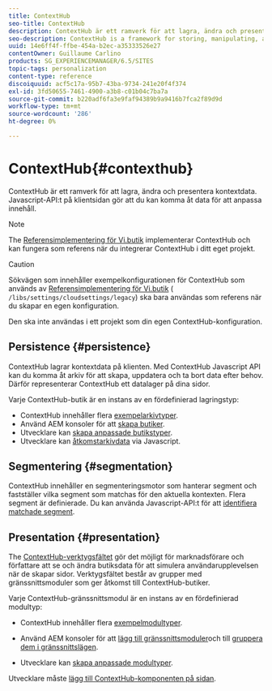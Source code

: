```yaml
---
title: ContextHub
seo-title: ContextHub
description: ContextHub är ett ramverk för att lagra, ändra och presentera kontextdata
seo-description: ContextHub is a framework for storing, manipulating, and presenting context data
uuid: 14e6ff4f-ffbe-454a-b2ec-a35333526e27
contentOwner: Guillaume Carlino
products: SG_EXPERIENCEMANAGER/6.5/SITES
topic-tags: personalization
content-type: reference
discoiquuid: acf5c17a-95b7-43ba-9734-241e20f4f374
exl-id: 3fd50655-7461-4900-a3b8-c01b04c7ba7a
source-git-commit: b220adf6fa3e9faf94389b9a9416b7fca2f89d9d
workflow-type: tm+mt
source-wordcount: '286'
ht-degree: 0%

---
```


# ContextHub{#contexthub}

ContextHub är ett ramverk för att lagra, ändra och presentera kontextdata. Javascript-API:t på klientsidan gör att du kan komma åt data för att anpassa innehåll.

>[!NOTE]
>
>The [Referensimplementering för Vi.butik](/help/sites-developing/we-retail.md) implementerar ContextHub och kan fungera som referens när du integrerar ContextHub i ditt eget projekt.

>[!CAUTION]
>
>Sökvägen som innehåller exempelkonfigurationen för ContextHub som används av [Referensimplementering för Vi.butik](/help/sites-developing/we-retail.md) ( `/libs/settings/cloudsettings/legacy`) ska bara användas som referens när du skapar en egen konfiguration.
>
>Den ska inte användas i ett projekt som din egen ContextHub-konfiguration.

## Persistence {#persistence}

ContextHub lagrar kontextdata på klienten. Med ContextHub Javascript API kan du komma åt arkiv för att skapa, uppdatera och ta bort data efter behov. Därför representerar ContextHub ett datalager på dina sidor.

Varje ContextHub-butik är en instans av en fördefinierad lagringstyp:

* ContextHub innehåller flera [exempelarkivtyper](/help/sites-developing/ch-samplestores.md).
* Använd AEM konsoler för att [skapa butiker](ch-configuring.md#creating-a-contexthub-store).
* Utvecklare kan [skapa anpassade butikstyper](/help/sites-developing/ch-extend.md#creating-custom-store-candidates).
* Utvecklare kan [åtkomstarkivdata](/help/sites-developing/ch-adding.md#interacting-with-contexthub-stores) via Javascript.

## Segmentering {#segmentation}

ContextHub innehåller en segmenteringsmotor som hanterar segment och fastställer vilka segment som matchas för den aktuella kontexten. Flera segment är definierade. Du kan använda Javascript-API:t för att [identifiera matchade segment](/help/sites-developing/ch-adding.md#determining-resolved-contexthub-segments).

## Presentation {#presentation}

The [ContextHub-verktygsfältet](/help/sites-authoring/ch-previewing.md) gör det möjligt för marknadsförare och författare att se och ändra butiksdata för att simulera användarupplevelsen när de skapar sidor. Verktygsfältet består av grupper med gränssnittsmoduler som ger åtkomst till ContextHub-butiker.

Varje ContextHub-gränssnittsmodul är en instans av en fördefinierad modultyp:

* ContextHub innehåller flera [exempelmodultyper](/help/sites-developing/ch-samplemodules.md).
* Använd AEM konsoler för att [lägg till gränssnittsmoduler](ch-configuring.md#adding-a-ui-module)och till [gruppera dem i gränssnittslägen](ch-configuring.md#adding-a-ui-mode).

* Utvecklare kan [skapa anpassade modultyper](/help/sites-developing/ch-extend.md#creating-contexthub-ui-module-types).

Utvecklare måste [lägg till ContextHub-komponenten på sidan](/help/sites-developing/ch-adding.md).

